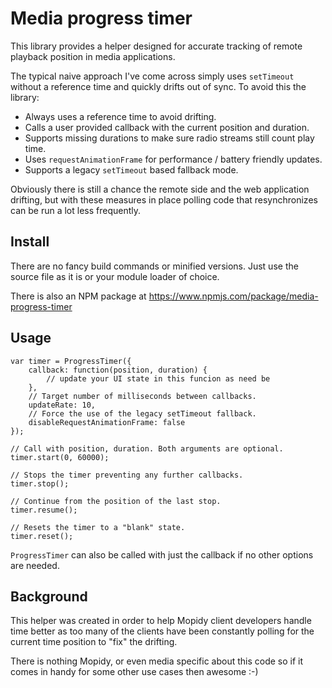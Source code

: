 Media progress timer
====================

This library provides a helper designed for accurate tracking of remote
playback position in media applications.

The typical naive approach I've come across simply uses ``setTimeout`` without
a reference time and quickly drifts out of sync. To avoid this the library:

- Always uses a reference time to avoid drifting.
- Calls a user provided callback with the current position and duration.
- Supports missing durations to make sure radio streams still count play time.
- Uses ``requestAnimationFrame`` for performance / battery friendly updates.
- Supports a legacy ``setTimeout`` based fallback mode.

Obviously there is still a chance the remote side and the web application
drifting, but with these measures in place polling code that resynchronizes
can be run a lot less frequently.

Install
-------

There are no fancy build commands or minified versions. Just use the source
file as it is or your module loader of choice.

There is also an NPM package at https://www.npmjs.com/package/media-progress-timer

Usage
-----

    var timer = ProgressTimer({
        callback: function(position, duration) {
            // update your UI state in this funcion as need be
        },
        // Target number of milliseconds between callbacks.
        updateRate: 10,
        // Force the use of the legacy setTimeout fallback.
        disableRequestAnimationFrame: false
    });

    // Call with position, duration. Both arguments are optional.
    timer.start(0, 60000);

    // Stops the timer preventing any further callbacks.
    timer.stop();

    // Continue from the position of the last stop.
    timer.resume();

    // Resets the timer to a "blank" state.
    timer.reset();


``ProgressTimer`` can also be called with just the callback if no other options
are needed.

Background
----------

This helper was created in order to help Mopidy client developers handle time
better as too many of the clients have been constantly polling for the current
time position to "fix" the drifting.

There is nothing Mopidy, or even media specific about this code so if it comes
in handy for some other use cases then awesome :-)
